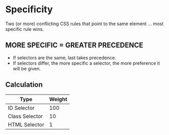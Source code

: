 # Specificity

Two (or more) conflicting CSS rules that point to the same element ... most specific rule wins.

## MORE SPECIFIC = GREATER PRECEDENCE

* If selectors are the same, last takes precedence.
* If selectors differ, the more specific a selector, the more preference it will be given.

## Calculation

| Type           | Weight |
|----------------|--------|
| ID Selector    | 100    |
| Class Selector | 10     |
| HTML Selector  | 1      |
